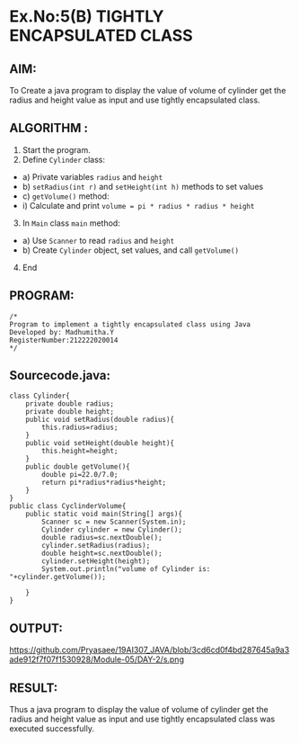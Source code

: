 # Ex.No:5(B) TIGHTLY ENCAPSULATED CLASS

## AIM:
To Create a java program to display the value of volume of cylinder get the radius and height value as input and use tightly encapsulated class.

## ALGORITHM :
1.	Start the program.
2.	Define `Cylinder` class:
-	a) Private variables `radius` and `height`
-	b) `setRadius(int r)` and `setHeight(int h)` methods to set values
-	c) `getVolume()` method:
- i) Calculate and print `volume = pi * radius * radius * height`
3.	In `Main` class `main` method:
-	a) Use `Scanner` to read `radius` and `height`
-	b) Create `Cylinder` object, set values, and call `getVolume()`
4.	End









## PROGRAM:
 ```
/*
Program to implement a tightly encapsulated class using Java
Developed by: Madhumitha.Y
RegisterNumber:212222020014  
*/
```

## Sourcecode.java:
```import java.util.*;
class Cylinder{
    private double radius;
    private double height;
    public void setRadius(double radius){
        this.radius=radius;
    }
    public void setHeight(double height){
        this.height=height;
    }
    public double getVolume(){
        double pi=22.0/7.0;
        return pi*radius*radius*height;
    }
}
public class CyclinderVolume{
    public static void main(String[] args){
        Scanner sc = new Scanner(System.in);
        Cylinder cylinder = new Cylinder();
        double radius=sc.nextDouble();
        cylinder.setRadius(radius);
        double height=sc.nextDouble();
        cylinder.setHeight(height);
        System.out.println("volume of Cylinder is: "+cylinder.getVolume());
        
    }
}
```







## OUTPUT:
https://github.com/Pryasaee/19AI307_JAVA/blob/3cd6cd0f4bd287645a9a3ade912f7f07f1530928/Module-05/DAY-2/s.png


## RESULT:
Thus a java program to display the value of volume of cylinder get the radius and height value as input and use tightly encapsulated class was executed successfully.



